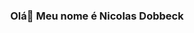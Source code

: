 ### <div align='center'> Olá👋 Meu nome é Nicolas Dobbeck </div>

##

<div align="center">
  <a href="#">
    <img align="center" height="180em" src="https://github-readme-stats-vss9.vercel.app/api?username=NicolasDobbeck&show_icons=true&theme=dark&include_all_commits=true&border_radius=12&hide_border=true&count_private=true)/>
  </a>
</div>
